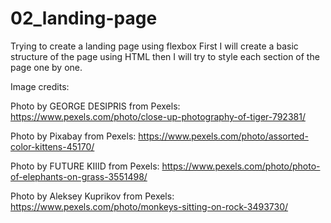 # 02_landing-page

Trying to create a landing page using flexbox
First I will create a basic structure of the page using HTML
then I will try to style each section of the page one by one.

Image credits:

Photo by GEORGE DESIPRIS from Pexels: https://www.pexels.com/photo/close-up-photography-of-tiger-792381/

Photo by Pixabay from Pexels: https://www.pexels.com/photo/assorted-color-kittens-45170/

Photo by FUTURE KIIID from Pexels: https://www.pexels.com/photo/photo-of-elephants-on-grass-3551498/

Photo by Aleksey Kuprikov from Pexels: https://www.pexels.com/photo/monkeys-sitting-on-rock-3493730/